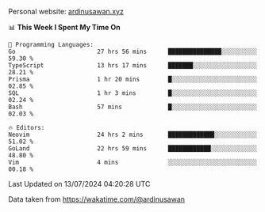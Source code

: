 Personal website: [ardinusawan.xyz](https://ardinusawan.xyz)

<!--START_SECTION:waka-->
📊 **This Week I Spent My Time On** 

```text
💬 Programming Languages: 
Go                       27 hrs 56 mins      ███████████████░░░░░░░░░░   59.30 % 
TypeScript               13 hrs 17 mins      ███████░░░░░░░░░░░░░░░░░░   28.21 % 
Prisma                   1 hr 20 mins        █░░░░░░░░░░░░░░░░░░░░░░░░   02.85 % 
SQL                      1 hr 3 mins         █░░░░░░░░░░░░░░░░░░░░░░░░   02.24 % 
Bash                     57 mins             █░░░░░░░░░░░░░░░░░░░░░░░░   02.03 % 

🔥 Editors: 
Neovim                   24 hrs 2 mins       █████████████░░░░░░░░░░░░   51.02 % 
GoLand                   22 hrs 59 mins      ████████████░░░░░░░░░░░░░   48.80 % 
Vim                      4 mins              ░░░░░░░░░░░░░░░░░░░░░░░░░   00.18 % 
```


 Last Updated on 13/07/2024 04:20:28 UTC
<!--END_SECTION:waka-->
Data taken from https://wakatime.com/@ardinusawan
